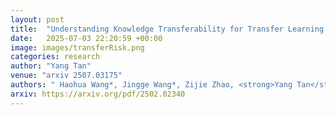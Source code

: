 ```yaml
---
layout: post
title:  "Understanding Knowledge Transferability for Transfer Learning: A Survey"
date:   2025-07-03 22:20:59 +00:00
image: images/transferRisk.png
categories: research
author: "Yang Tan"
venue: "arxiv 2507.03175"
authors: " Haohua Wang*, Jingge Wang*, Zijie Zhao, <strong>Yang Tan</strong>, Yanru Wu, Hanbing Liu, Jingyun Yang, Enming Zhang, Xiangyu Chen, Zhengze Rong, Shanxin Guo, Yang Li"
arxiv: https://arxiv.org/pdf/2502.02340
---
```

